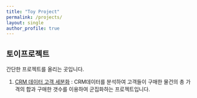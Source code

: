 ```yaml
---
title: "Toy Project"
permalink: /projects/
layout: single
author_profile: true
---
```



## 토이프로젝트

간단한 프로젝트를 올리는 곳입니다. 

1. [CRM 데이터 고객 세분화](../프로젝트/2021-07-21-CRM.md) : CRM데이터를 분석하여 고객들이 구매한 물건의 총 가격의 합과 구매한 갯수를 이용하여 군집화하는 프로젝트입니다.

